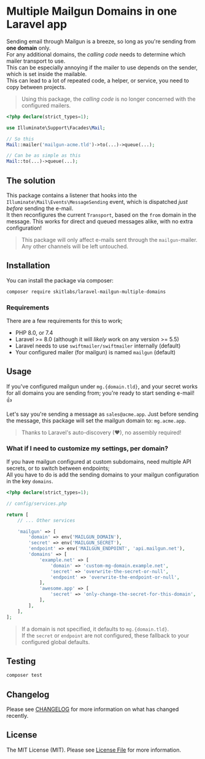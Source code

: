 # Multiple Mailgun Domains in one Laravel app

Sending email through Mailgun is a breeze, so long as you're sending from **one domain** only.   
For any additional domains, the _calling code_ needs to determine which mailer transport to use.   
This can be especially annoying if the mailer to use depends on the sender, which is set inside the mailable.   
This can lead to a lot of repeated code, a helper, or service, you need to copy between projects.   

> Using this package, the _calling code_ is no longer concerned with the configured mailers.    

```php
<?php declare(strict_types=1);

use Illuminate\Support\Facades\Mail;

// So this
Mail::mailer('mailgun-acme.tld')->to(...)->queue(...);

// Can be as simple as this
Mail::to(...)->queue(...);
```

## The solution

This package contains a listener that hooks into the `Illuminate\Mail\Events\MessageSending` event, which is dispatched _just before_ sending the e-mail.   
It then reconfigures the current `Transport`, based on the `from` domain in the message. This works for direct and queued messages alike, with no extra configuration!   

> This package will only affect e-mails sent through the `mailgun`-mailer. Any other channels will be left untouched. 

## Installation

You can install the package via composer:

```bash
composer require skitlabs/laravel-mailgun-multiple-domains
```

### Requirements
There are a few requirements for this to work;

* PHP 8.0, or 7.4
* Laravel >= 8.0 (although it will _likely_ work on any version >= 5.5)
* Laravel needs to use `swiftmailer/swiftmailer` internally (default)
* Your configured mailer (for mailgun) is named `mailgun` (default)

## Usage

If you've configured mailgun under `mg.{domain.tld}`, and your secret works for all domains you are sending from; you're ready to start sending e-mail! 👍     

Let's say you're sending a message as `sales@acme.app`. Just before sending the message, this package will set the mailgun domain to: `mg.acme.app`.    

> Thanks to Laravel's auto-discovery (❤), no assembly required!   
   
### What if I need to customize my settings, per domain?
If you have mailgun configured at custom subdomains, need multiple API secrets, or to switch between endpoints;   
All you have to do is add the sending domains to your mailgun configuration in the key `domains`.       

```php
<?php declare(strict_types=1);

// config/services.php

return [
    // ... Other services

    'mailgun' => [
        'domain' => env('MAILGUN_DOMAIN'),
        'secret' => env('MAILGUN_SECRET'),
        'endpoint' => env('MAILGUN_ENDPOINT', 'api.mailgun.net'),
        'domains' => [
            'example.net' => [
                'domain' => 'custom-mg-domain.example.net',
                'secret' => 'overwrite-the-secret-or-null',
                'endpoint' => 'overwrite-the-endpoint-or-null',
            ],
            'awesome.app' => [
                'secret' => 'only-change-the-secret-for-this-domain',
            ],
        ],
    ],
];
```

> If a domain is not specified, it defaults to `mg.{domain.tld}`.    
> If the `secret` or `endpoint` are not configured, these fallback to your configured global defaults.    

## Testing

```bash
composer test
```

## Changelog

Please see [CHANGELOG](CHANGELOG.md) for more information on what has changed recently.

## License

The MIT License (MIT). Please see [License File](LICENSE) for more information.
